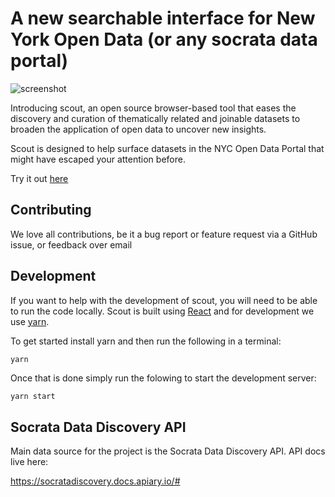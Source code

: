 # A new searchable interface for New York Open Data (or any socrata data portal)

![screenshot](https://tsdataclinic.github.io/scout/screenshot.png)

Introducing scout, an open source browser-based tool that eases the discovery and curation of thematically related and joinable datasets to broaden the application of open data to uncover new insights.

Scout is designed to help surface datasets in the NYC Open Data Portal that might have escaped your attention before.

Try it out [here](http://twosigma.com/scout)

## Contributing

We love all contributions, be it a bug report or feature request via a GitHub issue, or feedback over email

## Development

If you want to help with the development of scout, you will need to be able to run the code locally. Scout is built using [React](https://reactjs.org/) and for development we use [yarn](https://classic.yarnpkg.com/en/).

To get started install yarn and then run the following in a terminal:

```bash
yarn
```

Once that is done simply run the folowing to start the development server:

```
yarn start
```

## Socrata Data Discovery API

Main data source for the project is the Socrata Data Discovery API. API docs live here:

https://socratadiscovery.docs.apiary.io/#

